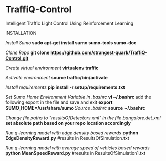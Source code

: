 # TraffiQ-Control
Intelligent Traffic Light Control Using Reinforcement Learning

INSTALLATION

*Install Sumo*
**sudo apt-get install sumo sumo-tools sumo-doc**

*Clone Repo*
**git clone https://github.com/strangest-quark/TraffiQ-Control.git**

*Create virtual environment*
**virtualenv traffic**

*Activate environment*
**source traffic/bin/activate**

*Install requirements*
**pip install -r setup/requirements.txt**

*Set Sumo Home Environment Variable in .bashrc*
**vi ~/.bashrc**
add the following export in the file and save and exit
**export SUMO_HOME=/usr/share/sumo** 
*Source .bashrc*
**source ~/.bashrc**

*Change file paths to "resultsOfDetectors.xml" in the file bangalore.det.xml*
**set absolute path based on your repo location accordingly**


*Run q-learning model with edge density based rewards*
**python EdgeDensityReward.py**
#results in ResultsOfSimulation.txt

*Run q-learning model with average speed of vehicles based rewards*
**python MeanSpeedReward.py**
#results in ResultsOfSimulation1.txt






